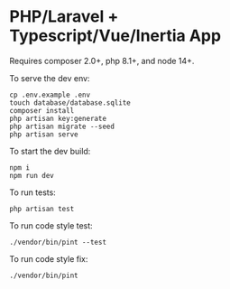 # PHP/Laravel + Typescript/Vue/Inertia App

Requires composer 2.0+, php 8.1+, and node 14+.

To serve the dev env:
```
cp .env.example .env
touch database/database.sqlite
composer install
php artisan key:generate
php artisan migrate --seed
php artisan serve
```

To start the dev build:
```
npm i
npm run dev
```
To run tests:
```
php artisan test
```

To run code style test:
```
./vendor/bin/pint --test
```

To run code style fix:
```
./vendor/bin/pint
```
